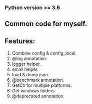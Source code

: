 ### Python version >= 3.6

## Common code for myself.

## Features:

1. Combine config & config_local.
1. @log annotation.
1. logger helper.
1. email helper.
1. load & dump json.
1. @benchmark annotation.
1. GetCh for multiple platforms.
1. Get windows folders.
1. @deprecated annotation.